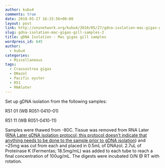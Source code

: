 ```yaml
---
author: kubu4
comments: true
date: 2010-05-27 16:33:56+00:00
layout: post
link: http://onsnetwork.org/kubu4/2010/05/27/gdna-isolation-mac-gigas-gill-samples-2/
slug: gdna-isolation-mac-gigas-gill-samples-2
title: gDNA Isolation - Mac gigas gill samples
wordpress_id: 645
author:
  - kubu4
categories:
  - Miscellaneous
tags:
  - Crassostrea gigas
  - DNazol
  - Pacific oyster
  - R51
  - RNAlater
---
```


Set up gDNA isolation from the following samples:

R51 01 (WB R051-0410-01)

R51 11 (WB R051-0410-11)

Samples were thawed from -80C. Tissue was removed from RNA Later ([RNA Later gDNA isolation protocol; this protocol doesn't indicate that anything needs to be done to the sample prior to gDNA isolation](http://www.ambion.com/techlib/misc/genomicDNA_rnalater.html)) and ~25mg was cut from each and placed in 0.5mL of DNAzol. 2.7uL of Proteinase K (Fermentas; 18.5mg/mL) was added to each tube to reach a final concentration of 100ug/mL. The digests were incubated O/N @ RT with rotation.
